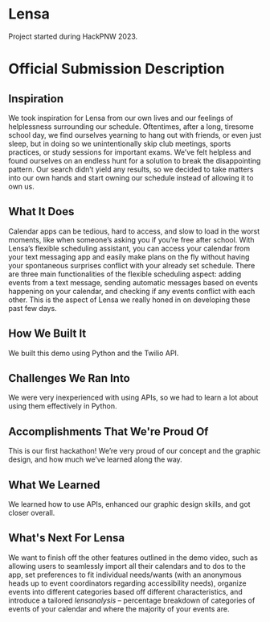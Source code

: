 # Lensa
Project started during HackPNW 2023. 

# Official Submission Description
## Inspiration
We took inspiration for Lensa from our own lives and our feelings of helplessness surrounding our schedule. Oftentimes, after a long, tiresome school day, we find ourselves yearning to hang out with friends, or even just sleep, but in doing so we unintentionally skip club meetings, sports practices, or study sessions for important exams. We’ve felt helpless and found ourselves on an endless hunt for a solution to break the disappointing pattern. Our search didn’t yield any results, so we decided to take matters into our own hands and start owning our schedule instead of allowing it to own us.

## What It Does
Calendar apps can be tedious, hard to access, and slow to load in the worst moments, like when someone’s asking you if you’re free after school. With Lensa’s flexible scheduling assistant, you can access your calendar from your text messaging app and easily make plans on the fly without having your spontaneous surprises conflict with your already set schedule. There are three main functionalities of the flexible scheduling aspect: adding events from a text message, sending automatic messages based on events happening on your calendar, and checking if any events conflict with each other. This is the aspect of Lensa we really honed in on developing these past few days.

## How We Built It
We built this demo using Python and the Twilio API.

## Challenges We Ran Into
We were very inexperienced with using APIs, so we had to learn a lot about using them effectively in Python.

## Accomplishments That We're Proud Of
This is our first hackathon! We’re very proud of our concept and the graphic design, and how much we’ve learned along the way.

## What We Learned
We learned how to use APIs, enhanced our graphic design skills, and got closer overall. 

## What's Next For Lensa
We want to finish off the other features outlined in the demo video, such as allowing users to seamlessly import all their calendars and to dos to the app, set preferences to fit individual needs/wants (with an anonymous heads up to event coordinators regarding accessibility needs), organize events into different categories based off different characteristics, and introduce a tailored _lensanalysis_ – percentage breakdown of categories of events of your calendar and where the majority of your events are.



